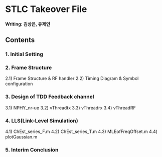 ﻿# STLC Takeover File 

#### Writing: 김상은, 유제인
## Contents

### 1. Initial Setting

### 2. Frame Structure
2.1) Frame Structure & RF handler
2.2) Timing Diagram & Symbol configuration

### 3. Design of TDD Feedback channel
3.1) NPHY_nr-ue
3.2) vThreadtx
3.3) vThreadrx
3.4) vThreadRF

### 4. LLS(Link-Level Simulation)
4.1) ChEst_series_F.m
4.2) ChEst_series_T.m
4.3) MLEofFreqOffset.m
4.4) plotGaussian.m

### 5. Interim Conclusion
